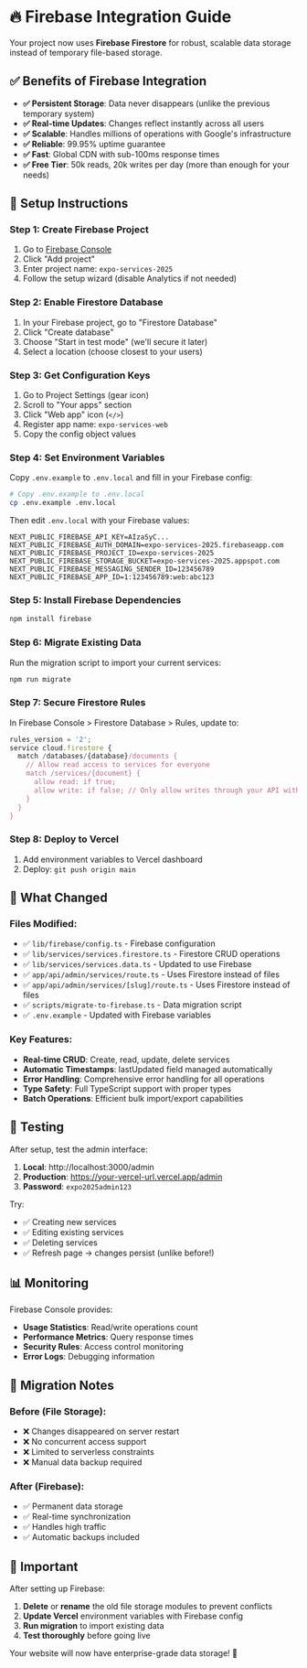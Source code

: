 # 🔥 Firebase Integration Guide

Your project now uses **Firebase Firestore** for robust, scalable data storage instead of temporary file-based storage.

## ✅ Benefits of Firebase Integration

- **✅ Persistent Storage**: Data never disappears (unlike the previous temporary system)
- **✅ Real-time Updates**: Changes reflect instantly across all users
- **✅ Scalable**: Handles millions of operations with Google's infrastructure
- **✅ Reliable**: 99.95% uptime guarantee
- **✅ Fast**: Global CDN with sub-100ms response times
- **✅ Free Tier**: 50k reads, 20k writes per day (more than enough for your needs)

## 🚀 Setup Instructions

### Step 1: Create Firebase Project

1. Go to [Firebase Console](https://console.firebase.google.com/)
2. Click "Add project"
3. Enter project name: `expo-services-2025`
4. Follow the setup wizard (disable Analytics if not needed)

### Step 2: Enable Firestore Database

1. In your Firebase project, go to "Firestore Database"
2. Click "Create database"
3. Choose "Start in test mode" (we'll secure it later)
4. Select a location (choose closest to your users)

### Step 3: Get Configuration Keys

1. Go to Project Settings (gear icon)
2. Scroll to "Your apps" section
3. Click "Web app" icon (`</>`)
4. Register app name: `expo-services-web`
5. Copy the config object values

### Step 4: Set Environment Variables

Copy `.env.example` to `.env.local` and fill in your Firebase config:

```bash
# Copy .env.example to .env.local
cp .env.example .env.local
```

Then edit `.env.local` with your Firebase values:

```env
NEXT_PUBLIC_FIREBASE_API_KEY=AIzaSyC...
NEXT_PUBLIC_FIREBASE_AUTH_DOMAIN=expo-services-2025.firebaseapp.com
NEXT_PUBLIC_FIREBASE_PROJECT_ID=expo-services-2025
NEXT_PUBLIC_FIREBASE_STORAGE_BUCKET=expo-services-2025.appspot.com
NEXT_PUBLIC_FIREBASE_MESSAGING_SENDER_ID=123456789
NEXT_PUBLIC_FIREBASE_APP_ID=1:123456789:web:abc123
```

### Step 5: Install Firebase Dependencies

```bash
npm install firebase
```

### Step 6: Migrate Existing Data

Run the migration script to import your current services:

```bash
npm run migrate
```

### Step 7: Secure Firestore Rules

In Firebase Console > Firestore Database > Rules, update to:

```javascript
rules_version = '2';
service cloud.firestore {
  match /databases/{database}/documents {
    // Allow read access to services for everyone
    match /services/{document} {
      allow read: if true;
      allow write: if false; // Only allow writes through your API with admin auth
    }
  }
}
```

### Step 8: Deploy to Vercel

1. Add environment variables to Vercel dashboard
2. Deploy: `git push origin main`

## 🔧 What Changed

### Files Modified:

- ✅ `lib/firebase/config.ts` - Firebase configuration
- ✅ `lib/services/services.firestore.ts` - Firestore CRUD operations
- ✅ `lib/services/services.data.ts` - Updated to use Firebase
- ✅ `app/api/admin/services/route.ts` - Uses Firestore instead of files
- ✅ `app/api/admin/services/[slug]/route.ts` - Uses Firestore instead of files
- ✅ `scripts/migrate-to-firebase.ts` - Data migration script
- ✅ `.env.example` - Updated with Firebase variables

### Key Features:

- **Real-time CRUD**: Create, read, update, delete services
- **Automatic Timestamps**: lastUpdated field managed automatically
- **Error Handling**: Comprehensive error handling for all operations
- **Type Safety**: Full TypeScript support with proper types
- **Batch Operations**: Efficient bulk import/export capabilities

## 🎯 Testing

After setup, test the admin interface:

1. **Local**: http://localhost:3000/admin
2. **Production**: https://your-vercel-url.vercel.app/admin
3. **Password**: `expo2025admin123`

Try:

- ✅ Creating new services
- ✅ Editing existing services
- ✅ Deleting services
- ✅ Refresh page → changes persist (unlike before!)

## 📊 Monitoring

Firebase Console provides:

- **Usage Statistics**: Read/write operations count
- **Performance Metrics**: Query response times
- **Security Rules**: Access control monitoring
- **Error Logs**: Debugging information

## 🔄 Migration Notes

### Before (File Storage):

- ❌ Changes disappeared on server restart
- ❌ No concurrent access support
- ❌ Limited to serverless constraints
- ❌ Manual data backup required

### After (Firebase):

- ✅ Permanent data storage
- ✅ Real-time synchronization
- ✅ Handles high traffic
- ✅ Automatic backups included

## 🚨 Important

After setting up Firebase:

1. **Delete** or **rename** the old file storage modules to prevent conflicts
2. **Update Vercel** environment variables with Firebase config
3. **Run migration** to import existing data
4. **Test thoroughly** before going live

Your website will now have enterprise-grade data storage! 🎉
